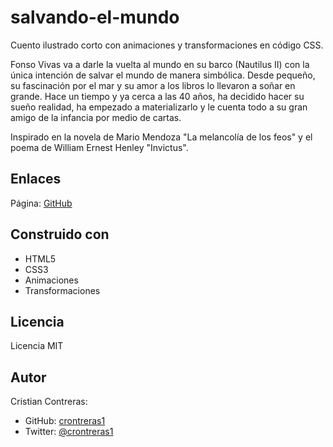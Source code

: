 # salvando-el-mundo
Cuento ilustrado corto con animaciones y transformaciones en código CSS. 

Fonso Vivas va a darle la vuelta al mundo en su barco (Nautilus II) con la única intención de salvar el mundo de manera simbólica. Desde pequeño, su fascinación por el mar y su amor a los libros lo llevaron a soñar en grande. Hace un tiempo y ya cerca a las 40 años, ha decidido hacer su sueño realidad, ha empezado a materializarlo y le cuenta todo a su gran amigo de la infancia por medio de cartas.

Inspirado en la novela de Mario Mendoza "La melancolía de los feos" y el poema de William Ernest Henley "Invictus".

## Enlaces
Página: [GitHub](https://crontreras1.github.io/salvando-el-mundo/)

## Construido con
- HTML5
- CSS3
- Animaciones
- Transformaciones

## Licencia
Licencia MIT

## Autor
Cristian Contreras: 
- GitHub: [crontreras1](https://github.com/crontreras1)
- Twitter: [@crontreras1](https://twitter.com/crontreras1)
